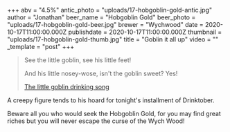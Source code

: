 +++
abv = "4.5%"
antic_photo = "uploads/17-hobgoblin-gold-antic.jpg"
author = "Jonathan"
beer_name = "Hobgoblin Gold"
beer_photo = "uploads/17-hobgoblin-gold-beer.jpg"
brewer = "Wychwood"
date = 2020-10-17T11:00:00.000Z
publishdate = 2020-10-17T11:00:00.000Z
thumbnail = "uploads/17-hobgoblin-gold-thumb.jpg"
title = "Goblin it all up"
video = ""
_template = "post"
+++

> See the little goblin, see his little feet!
>
> And his little nosey-wose, isn't the goblin sweet? Yes!
>
> [The little goblin drinking song](https://www.youtube.com/watch?v=3b7EqQKAfIU)

A creepy figure tends to his hoard for tonight's installment of Drinktober.

Beware all you who would seek the Hobgoblin Gold, for you may find great riches but you will never escape the curse of the Wych Wood!

